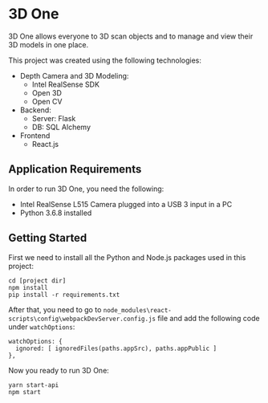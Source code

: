# 3D One
3D One allows everyone to 3D scan objects and to manage and view their 3D models in one place.

This project was created using the following technologies:
 * Depth Camera and 3D Modeling:
    * Intel RealSense SDK
    * Open 3D
    * Open CV
 * Backend:
    * Server: Flask
    * DB: SQL Alchemy
 * Frontend
    * React.js

## Application Requirements

In order to run 3D One, you need the following:
* Intel RealSense L515 Camera plugged into a USB 3 input in a PC
* Python 3.6.8 installed

## Getting Started

First we need to install all the Python and Node.js packages used in this project:

```
cd [project dir]
npm install
pip install -r requirements.txt
```

After that, you need to go to ```node_modules\react-scripts\config\webpackDevServer.config.js``` file and add the following code under ```watchOptions```:

    watchOptions: {
      ignored: [ ignoredFiles(paths.appSrc), paths.appPublic ]
    },


Now you ready to run 3D One:
```
yarn start-api
npm start
```
